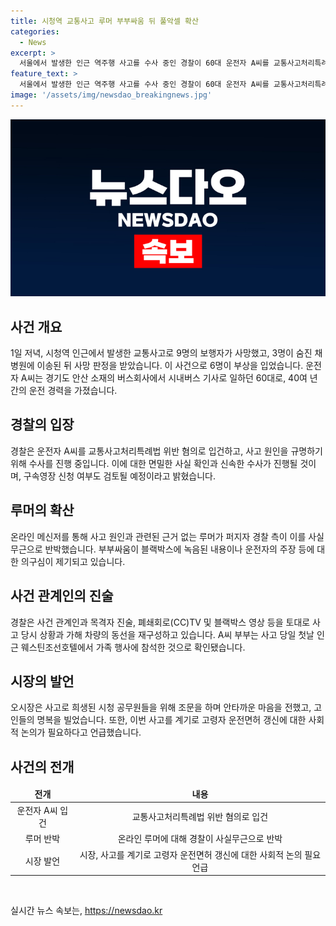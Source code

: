 ```yaml
---
title: 시청역 교통사고 루머 부부싸움 뒤 풀악셀 확산
categories:
  - News
excerpt: >
  서울에서 발생한 인근 역주행 사고를 수사 중인 경찰이 60대 운전자 A씨를 교통사고처리특례법 위반 혐의로 입건한 가운데, 온라인에서 루머가 확산되고 있다. 현재 A씨는 갈비뼈 골절로 서울대병원에 입원 중이며, 경찰은 사건을 신속하게 수사 중이라고 밝혔다. 사고 원인과 관련된 근거 없는 루머가 퍼지면서 참가차와 행인들의 상황, 운전자의 주장 등을 포함한 토론이 진행 중이다. 사고 당일 A씨 부부는 호텔 출구에서 출발해 사고를 초래한 것으로 확인됐으며, 시청역 인근에서 심각한 교통사고가 발생하면서 9명이 사망하고 6명이 다쳤다. 이에 오세훈 서울시장은 사망한 시청 공무원의 빈소를 찾아 조문하며 안타까운 마음을 표했다.
feature_text: >
  서울에서 발생한 인근 역주행 사고를 수사 중인 경찰이 60대 운전자 A씨를 교통사고처리특례법 위반 혐의로 입건한 가운데, 온라인에서 루머가 확산되고 있다. 현재 A씨는 갈비뼈 골절로 서울대병원에 입원 중이며, 경찰은 사건을 신속하게 수사 중이라고 밝혔다. 사고 원인과 관련된 근거 없는 루머가 퍼지면서 참가차와 행인들의 상황, 운전자의 주장 등을 포함한 토론이 진행 중이다. 사고 당일 A씨 부부는 호텔 출구에서 출발해 사고를 초래한 것으로 확인됐으며, 시청역 인근에서 심각한 교통사고가 발생하면서 9명이 사망하고 6명이 다쳤다. 이에 오세훈 서울시장은 사망한 시청 공무원의 빈소를 찾아 조문하며 안타까운 마음을 표했다.
image: '/assets/img/newsdao_breakingnews.jpg'
---
```


<p><img src="/assets/img/newsdao_breakingnews.jpg" alt="koreaapp 속보" /></p>

<h2 data-ke-size="size26">사건 개요</h2>

<p data-ke-size="size16">1일 저녁, 시청역 인근에서 발생한 교통사고로 9명의 보행자가 사망했고, 3명이 숨진 채 병원에 이송된 뒤 사망 판정을 받았습니다. 이 사건으로 6명이 부상을 입었습니다. 운전자 A씨는 경기도 안산 소재의 버스회사에서 시내버스 기사로 일하던 60대로, 40여 년간의 운전 경력을 가졌습니다.</p>

<h2 data-ke-size="size26">경찰의 입장</h2>

<p data-ke-size="size16">경찰은 운전자 A씨를 교통사고처리특례법 위반 혐의로 입건하고, 사고 원인을 규명하기 위해 수사를 진행 중입니다. 이에 대한 면밀한 사실 확인과 신속한 수사가 진행될 것이며, 구속영장 신청 여부도 검토될 예정이라고 밝혔습니다.</p>

<h2 data-ke-size="size26">루머의 확산</h2>

<p data-ke-size="size16">온라인 메신저를 통해 사고 원인과 관련된 근거 없는 루머가 퍼지자 경찰 측이 이를 사실무근으로 반박했습니다. 부부싸움이 블랙박스에 녹음된 내용이나 운전자의 주장 등에 대한 의구심이 제기되고 있습니다. </p>

<h2 data-ke-size="size26">사건 관계인의 진술</h2>

<p data-ke-size="size16">경찰은 사건 관계인과 목격자 진술, 폐쇄회로(CC)TV 및 블랙박스 영상 등을 토대로 사고 당시 상황과 가해 차량의 동선을 재구성하고 있습니다. A씨 부부는 사고 당일 첫날 인근 웨스틴조선호텔에서 가족 행사에 참석한 것으로 확인됐습니다.</p>

<h2 data-ke-size="size26">시장의 발언</h2>

<p data-ke-size="size16">오시장은 사고로 희생된 시청 공무원들을 위해 조문을 하며 안타까운 마음을 전했고, 고인들의 명복을 빌었습니다. 또한, 이번 사고를 계기로 고령자 운전면허 갱신에 대한 사회적 논의가 필요하다고 언급했습니다.</p>

<h2 data-ke-size="size26">사건의 전개</h2>

<table>
    <thead>
        <tr>
            <td style="text-align: center; height: 17px;"><b>전개</b></td>
            <td style="text-align: center; height: 17px;"><b>내용</b></td>
        </tr>
    </thead>
    <tbody>
        <tr>
            <td style="text-align: center; height: 17px;">운전자 A씨 입건</td>
            <td style="text-align: center; height: 17px;">교통사고처리특례법 위반 혐의로 입건</td>
        </tr>
        <tr>
            <td style="text-align: center; height: 17px;">루머 반박</td>
            <td style="text-align: center; height: 17px;">온라인 루머에 대해 경찰이 사실무근으로 반박</td>
        </tr>
        <tr>
            <td style="text-align: center; height: 17px;">시장 발언</td>
            <td style="text-align: center; height: 17px;">시장, 사고를 계기로 고령자 운전면허 갱신에 대한 사회적 논의 필요 언급</td>
        </tr>
    </tbody>
</table>

<p data-ke-size="size16">&nbsp;</p>
실시간 뉴스 속보는, <a href="https://newsdao.kr" rel="dofollow">https://newsdao.kr</a>


